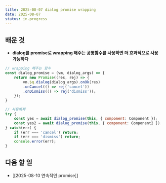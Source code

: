 ```yaml
---
title: 2025-08-07 dialog promise wrapping
date: 2025-08-07
status: in-progress
---
```


## 배운 것
- **dialog를 promise로 wrapping 해주는 공통함수를 사용하면 더 효과적으로 사용 가능하다**
```javascript
// wrapping 해주는 함수
const dialog_promise = (vm, dialog_args) => {
	return new Promise((res, rej) => {
		vm.$q.dialog(dialog_args).onOk(res)
		.onCancel(() => rej('cancel'))
		.onDismiss(() => rej('dismiss'));
	});
}

// 사용예제
try {
	const yes = await dialog_promise(this, { component: Component });
	const yes2 = await dialog_promise(this, { component: Component2 });
} catch(err) {
	if (err === 'cancel') return;
	if (err === 'dismiss') return;
	console.error(err);
}
```

## 다음 할 일
- [[2025-08-10 연속적인 promise]]